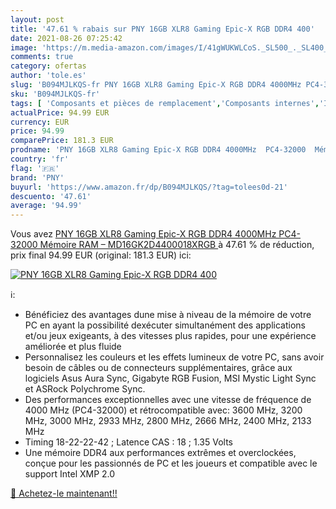 ```yaml
---
layout: post
title: '47.61 % rabais sur PNY 16GB XLR8 Gaming Epic-X RGB DDR4 400'
date: 2021-08-26 07:25:42
image: 'https://m.media-amazon.com/images/I/41gWUKWLCoS._SL500_._SL400_.jpg'
comments: true
category: ofertas
author: 'tole.es'
slug: 'B094MJLKQS-fr PNY 16GB XLR8 Gaming Epic-X RGB DDR4 4000MHz PC4-32000...'
sku: 'B094MJLKQS-fr'
tags: [ 'Composants et pièces de remplacement','Composants internes','Informatique','Mémoire RAM','pny', ]
actualPrice: 94.99 EUR
currency: EUR
price: 94.99
comparePrice: 181.3 EUR
prodname: 'PNY 16GB XLR8 Gaming Epic-X RGB DDR4 4000MHz  PC4-32000  Mémoire RAM –  MD16GK2D4400018XRGB '
country: 'fr'
flag: '🇫🇷'
brand: 'PNY'
buyurl: 'https://www.amazon.fr/dp/B094MJLKQS/?tag=tolees0d-21'
descuento: '47.61'
average: '94.99'
---
```


Vous avez [PNY 16GB XLR8 Gaming Epic-X RGB DDR4 4000MHz  PC4-32000  Mémoire RAM –  MD16GK2D4400018XRGB ](https://www.amazon.fr/dp/B094MJLKQS/?tag=tolees0d-21)  à  47.61 % de réduction, prix final  94.99 EUR (original: 181.3 EUR) ici:

[![PNY 16GB XLR8 Gaming Epic-X RGB DDR4 400](https://m.media-amazon.com/images/I/41gWUKWLCoS._SL500_._SL400_.jpg)](https://www.amazon.fr/dp/B094MJLKQS/?tag=tolees0d-21)

ℹ️:

- Bénéficiez des avantages dune mise à niveau de la mémoire de votre PC en ayant la possibilité dexécuter simultanément des applications et/ou jeux exigeants, à des vitesses plus rapides, pour une expérience améliorée et plus fluide
- Personnalisez les couleurs et les effets lumineux de votre PC, sans avoir besoin de câbles ou de connecteurs supplémentaires, grâce aux logiciels Asus Aura Sync, Gigabyte RGB Fusion, MSI Mystic Light Sync et ASRock Polychrome Sync.
- Des performances exceptionnelles avec une vitesse de fréquence de 4000 MHz (PC4-32000) et rétrocompatible avec: 3600 MHz, 3200 MHz, 3000 MHz, 2933 MHz, 2800 MHz, 2666 MHz, 2400 MHz, 2133 MHz
- Timing 18-22-22-42 ; Latence CAS : 18 ; 1.35 Volts
- Une mémoire DDR4 aux performances extrêmes et overclockées, conçue pour les passionnés de PC et les joueurs et compatible avec le support Intel XMP 2.0

[🛒 Achetez-le maintenant!!](https://www.amazon.fr/dp/B094MJLKQS/?tag=tolees0d-21)
